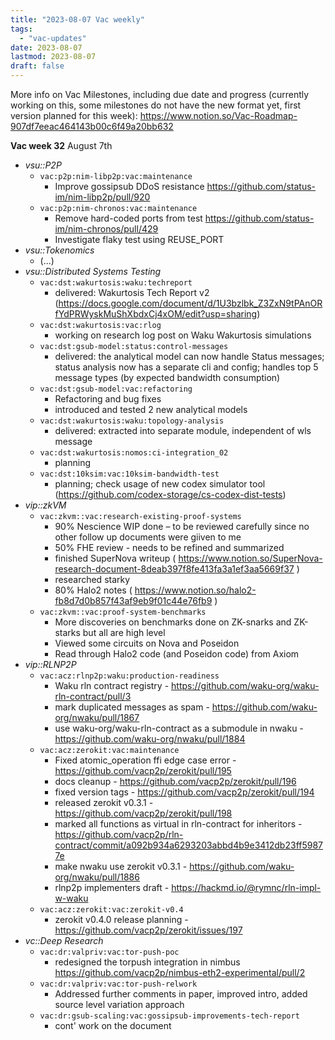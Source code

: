 ```yaml
---
title: "2023-08-07 Vac weekly"
tags:
  - "vac-updates"
date: 2023-08-07
lastmod: 2023-08-07
draft: false
---
```



More info on Vac Milestones, including due date and progress (currently working on this, some milestones do not have the new format yet, first version planned for this week):
https://www.notion.so/Vac-Roadmap-907df7eeac464143b00c6f49a20bb632

**Vac week 32** August 7th
- *vsu::P2P*
  - `vac:p2p:nim-libp2p:vac:maintenance`
    - Improve gossipsub DDoS resistance https://github.com/status-im/nim-libp2p/pull/920
  - `vac:p2p:nim-chronos:vac:maintenance`
    - Remove hard-coded ports from test https://github.com/status-im/nim-chronos/pull/429
    - Investigate flaky test using REUSE_PORT
- *vsu::Tokenomics*
  - (...)
- *vsu::Distributed Systems Testing*
  - `vac:dst:wakurtosis:waku:techreport`
    - delivered: Wakurtosis Tech Report v2 (https://docs.google.com/document/d/1U3bzlbk_Z3ZxN9tPAnORfYdPRWyskMuShXbdxCj4xOM/edit?usp=sharing)
  - `vac:dst:wakurtosis:vac:rlog`
    - working on research log post on Waku Wakurtosis simulations
  - `vac:dst:gsub-model:status:control-messages`
    - delivered: the analytical model can now handle Status messages; status analysis now has a separate cli and config; handles top 5 message types (by expected bandwidth consumption)
  - `vac:dst:gsub-model:vac:refactoring`
    - Refactoring and bug fixes
    - introduced and tested 2 new analytical models
  - `vac:dst:wakurtosis:waku:topology-analysis`
    - delivered: extracted into separate module, independent of wls message
  - `vac:dst:wakurtosis:nomos:ci-integration_02`
    - planning
  - `vac:dst:10ksim:vac:10ksim-bandwidth-test`
    - planning; check usage of new codex simulator tool (https://github.com/codex-storage/cs-codex-dist-tests)
- *vip::zkVM*
  - `vac:zkvm::vac:research-existing-proof-systems`
    - 90% Nescience WIP done – to be reviewed carefully since no other follow up documents were giiven to me
    - 50% FHE review - needs to be refined and summarized
    - finished SuperNova writeup ( https://www.notion.so/SuperNova-research-document-8deab397f8fe413fa3a1ef3aa5669f37 )
    - researched starky
    - 80% Halo2 notes ( https://www.notion.so/halo2-fb8d7d0b857f43af9eb9f01c44e76fb9 )
  - `vac:zkvm::vac:proof-system-benchmarks`
    - More discoveries on benchmarks done on ZK-snarks and ZK-starks but all are high level
    - Viewed some circuits on Nova and Poseidon
    - Read through Halo2 code (and Poseidon code) from Axiom
- *vip::RLNP2P*
  - `vac:acz:rlnp2p:waku:production-readiness`
    - Waku rln contract registry - https://github.com/waku-org/waku-rln-contract/pull/3
    - mark duplicated messages as spam - https://github.com/waku-org/nwaku/pull/1867
    - use waku-org/waku-rln-contract as a submodule in nwaku - https://github.com/waku-org/nwaku/pull/1884
  - `vac:acz:zerokit:vac:maintenance`
    - Fixed atomic_operation ffi edge case error - https://github.com/vacp2p/zerokit/pull/195
    - docs cleanup - https://github.com/vacp2p/zerokit/pull/196
    - fixed version tags - https://github.com/vacp2p/zerokit/pull/194
    - released zerokit v0.3.1 - https://github.com/vacp2p/zerokit/pull/198
    - marked all functions as virtual in rln-contract for inheritors - https://github.com/vacp2p/rln-contract/commit/a092b934a6293203abbd4b9e3412db23ff59877e
    - make nwaku use zerokit v0.3.1 - https://github.com/waku-org/nwaku/pull/1886
    - rlnp2p implementers draft - https://hackmd.io/@rymnc/rln-impl-w-waku
  - `vac:acz:zerokit:vac:zerokit-v0.4`
    - zerokit v0.4.0 release planning - https://github.com/vacp2p/zerokit/issues/197
- *vc::Deep Research*
  - `vac:dr:valpriv:vac:tor-push-poc`
    - redesigned the torpush integration in nimbus https://github.com/vacp2p/nimbus-eth2-experimental/pull/2
  - `vac:dr:valpriv:vac:tor-push-relwork`
    - Addressed further comments in paper, improved intro, added source level variation approach
  - `vac:dr:gsub-scaling:vac:gossipsub-improvements-tech-report`
    - cont' work on the document